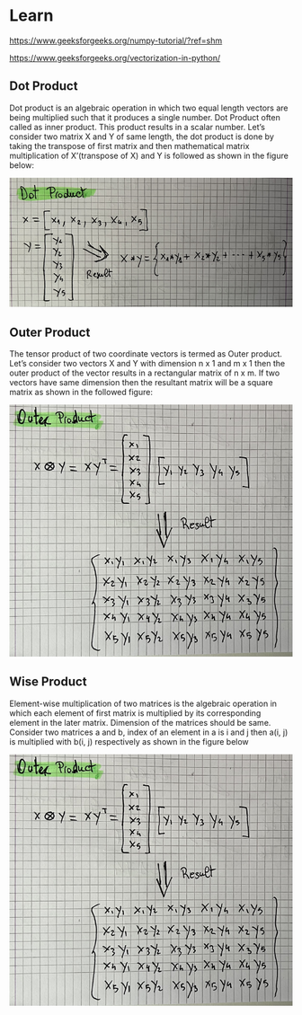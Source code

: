 # Learn
https://www.geeksforgeeks.org/numpy-tutorial/?ref=shm

https://www.geeksforgeeks.org/vectorization-in-python/

## Dot Product
Dot product is an algebraic operation in which two equal length vectors are being multiplied such that it produces a single number. Dot Product often called as inner product. This product results in a scalar number. Let’s consider two matrix X and Y of same length, the dot product is done by taking the transpose of first matrix and then mathematical matrix multiplication of X’(transpose of X) and Y is followed as shown in the figure below:

![Linear Algebra is fun!](/Assets/Images/DotProduct.png "Dot Product")

## Outer Product
The tensor product of two coordinate vectors is termed as Outer product. Let’s consider two vectors X and Y with dimension n x 1 and m x 1 then the outer product of the vector results in a rectangular matrix of n x m. If two vectors have same dimension then the resultant matrix will be a square matrix as shown in the followed figure:

![Linear Algebra is fun!](/Assets/Images/OuterProduct.png "Outer Product")

## Wise Product
Element-wise multiplication of two matrices is the algebraic operation in which each element of first matrix is multiplied by its corresponding element in the later matrix. Dimension of the matrices should be same. Consider two matrices a and b, index of an element in a is i and j then a(i, j) is multiplied with b(i, j) respectively as shown in the figure below

![Linear Algebra is fun!](/Assets/Images/OuterProduct.png "Wise Product")

